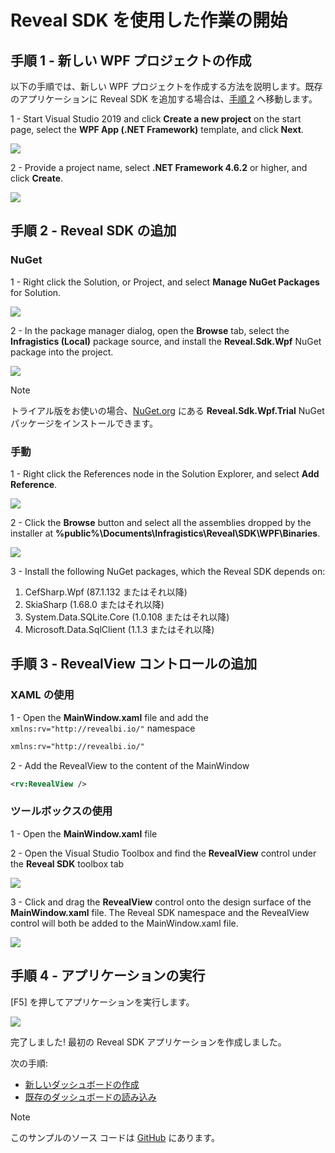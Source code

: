 # Reveal SDK を使用した作業の開始

## 手順 1 - 新しい WPF プロジェクトの作成
以下の手順では、新しい WPF プロジェクトを作成する方法を説明します。既存のアプリケーションに Reveal SDK を追加する場合は、[手順 2](#step-2---add-reveal-sdk) へ移動します。

1 - Start Visual Studio 2019 and click **Create a new project** on the start page, select the **WPF App (.NET Framework)** template, and click **Next**.

![](images/getting-started-new-wpf-project.jpg)

2 - Provide a project name, select **.NET Framework 4.6.2** or higher, and click **Create**.

![](images/getting-started-new-wpf-project-name.jpg)

## 手順 2 - Reveal SDK の追加

### NuGet

1 - Right click the Solution, or Project, and select **Manage NuGet Packages** for Solution.

![](images/getting-started-nuget-packages-manage.jpg)

2 - In the package manager dialog, open the **Browse** tab, select the **Infragistics (Local)** package source, and install the **Reveal.Sdk.Wpf** NuGet package into the project.

![](images/getting-started-nuget-packages-install.jpg)

> [!NOTE]
> トライアル版をお使いの場合、[NuGet.org](https://www.nuget.org/packages/Reveal.Sdk.Wpf.Trial/) にある **Reveal.Sdk.Wpf.Trial** NuGet パッケージをインストールできます。

### 手動

1 - Right click the References node in the Solution Explorer, and select **Add Reference**.

![](images/getting-started-references-add.jpg)

2 - Click the **Browse** button and select all the assemblies dropped by the installer at **%public%\Documents\Infragistics\Reveal\SDK\WPF\Binaries**.

![](images/getting-started-references-browse.jpg)

3 - Install the following NuGet packages, which the Reveal SDK depends on:
   1. CefSharp.Wpf (87.1.132 またはそれ以降) 
   2. SkiaSharp (1.68.0 またはそれ以降)
   3. System.Data.SQLite.Core (1.0.108 またはそれ以降)
   4. Microsoft.Data.SqlClient (1.1.3 またはそれ以降)

## 手順 3 - RevealView コントロールの追加

### XAML の使用

1 - Open the **MainWindow.xaml** file and add the `xmlns:rv="http://revealbi.io/"` namespace

```xml
xmlns:rv="http://revealbi.io/"
```

2 - Add the RevealView to the content of the MainWindow

```xml
<rv:RevealView />
```

### ツールボックスの使用

1 - Open the **MainWindow.xaml** file

2 - Open the Visual Studio Toolbox and find the **RevealView** control under the **Reveal SDK** toolbox tab

![](images/getting-started-toolbox.jpg)

3 - Click and drag the **RevealView** control onto the design surface of the **MainWindow.xaml** file. The Reveal SDK namespace and the RevealView control will both be added to the MainWindow.xaml file.

![](images/getting-started-mainwindow.jpg)

## 手順 4 - アプリケーションの実行

[F5] を押してアプリケーションを実行します。

![](images/getting-started-running-app.jpg)

完了しました! 最初の Reveal SDK アプリケーションを作成しました。

次の手順:
- [新しいダッシュボードの作成](creating-dashboards.md)
- [既存のダッシュボードの読み込み](loading-dashboards.md)

> [!NOTE]
> このサンプルのソース コードは [GitHub](https://github.com/RevealBi/sdk-samples-wpf/tree/master/01-GettingStarted) にあります。
